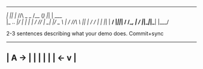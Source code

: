 
   _  _                  _____ _ _   _       
 _| || |_  /\/\  _   _  /__   (_) |_| | ___  
|_  ..  _|/    \| | | |   / /\/ | __| |/ _ \ 
|_      _/ /\/\ \ |_| |  / /  | | |_| |  __/ 
  |_||_| \/    \/\__, |  \/   |_|\__|_|\___| 
                 |___/                       

2-3 sentences describing what your demo does.
Commit+sync



__________
| A  ->  |
| |    | |
|  <-  v |
----------
